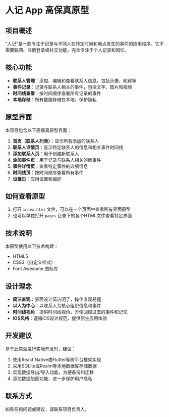 # 人记 App 高保真原型

## 项目概述

"人记"是一款专注于记录与不同人在特定时间和地点发生的事件的应用程序。它不需要联网、注册登录或社交功能，完全专注于个人记录和回忆。

## 核心功能

- **联系人管理**：添加、编辑和查看联系人信息，包括头像、昵称等
- **事件记录**：记录与联系人相关的事件，包括文字、图片和视频
- **时间线查看**：按时间顺序查看所有记录的事件
- **本地存储**：所有数据存储在本地，保护隐私

## 原型界面

本项目包含以下高保真原型界面：

1. **首页（联系人列表）**：显示所有添加的联系人
2. **联系人详情页**：显示特定联系人的信息和相关事件时间线
3. **添加联系人页**：用于创建新联系人
4. **添加事件页**：用于记录与联系人相关的新事件
5. **事件详情页**：查看特定事件的详细信息
6. **时间线页**：按时间顺序查看所有事件
7. **设置页**：应用设置和偏好

## 如何查看原型

1. 打开 `index.html` 文件，可以在一个页面中查看所有界面原型
2. 也可以单独打开 `pages` 目录下的各个HTML文件查看特定界面

## 技术说明

本原型使用以下技术构建：

- HTML5
- CSS3（自定义样式）
- Font Awesome 图标库

## 设计理念

- **简洁直观**：界面设计简洁明了，操作直观易懂
- **以人为中心**：以联系人为核心组织信息和事件
- **时间线视角**：提供时间线视角，方便回顾过去的事件和记忆
- **iOS风格**：遵循iOS设计规范，提供原生应用体验

## 开发建议

基于此原型进行实际开发时，建议：

1. 使用React Native或Flutter等跨平台框架实现
2. 采用SQLite或Realm等本地数据库存储数据
3. 实现数据导出/导入功能，方便备份和迁移
4. 添加数据加密功能，进一步保护用户隐私

## 联系方式

如有任何问题或建议，请联系项目负责人。 